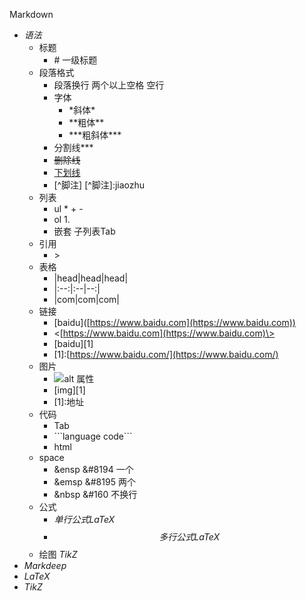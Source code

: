 Markdown

*   $语法$
    *   标题
        *   \# 一级标题
    *   段落格式
        *   段落换行 两个以上空格 空行
        *   字体
            *   \*斜体\*
            *   \*\*粗体\*\*
            *   \*\*\*粗斜体\*\*\*
        *   分割线\*\*\*
        *   ~~删除线~~
        *   <u>下划线</u>
        *   \[^脚注\] \[^脚注\]:jiaozhu
    *   列表
        *   ul \* + -
        *   ol 1.
        *   嵌套 子列表Tab
    *   引用
        *   \>
    *   表格
        *   |head|head|head|
        *   |:--:|:--|--:|
        *   |com|com|com|
    *   链接
        *   \[baidu\]([https://www.baidu.com](https://www.baidu.com))
        *   <[https://www.baidu.com](https://www.baidu.com)\>
        *   \[baidu\]\[1\]
        *   \[1\]:[https://www.baidu.com/](https://www.baidu.com/)
    *   图片
        *   ![alt 属性](http://imageproxy.chaoxing.com/0x0,q15,jpeg,smrRIdNtE7DHUJfTyJi74eofyugXQKXQ4FNzzNB3lfV0/http://p.ananas.chaoxing.com/star3/origin/7e131436e64893f0815a26b0e21fa185.png)
        *   \[img\]\[1\]
        *   \[1\]:地址
    *   代码
        *   Tab
        *   \`\`\`language code\`\`\`
        *   html
    *   space
        *   &ensp &#8194 一个
        *   &emsp &#8195 两个
        *   &nbsp &#160 不换行
    *   公式
        *   $单行公式LaTeX$
        *   $$多行公式LaTeX$$
    *   绘图 $TikZ$
*   $Markdeep$
*   $LaTeX$
*   $TikZ$